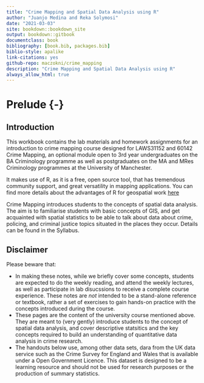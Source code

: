 ```yaml
--- 
title: "Crime Mapping and Spatial Data Analysis using R"
author: "Juanjo Medina and Reka Solymosi"
date: "2021-03-03"
site: bookdown::bookdown_site
output: bookdown::gitbook
documentclass: book
bibliography: [book.bib, packages.bib]
biblio-style: apalike
link-citations: yes
github-repo: maczokni/crime_mapping
description: "Crime Mapping and Spatial Data Analysis using R"
always_allow_html: true
---
```

# Prelude  {-}

## Introduction 


This workbook contains the lab materials and homework assignments for an introduction to crime mapping course designed for LAWS31152 and 60142 Crime Mapping, an optional module open to  3rd year undergraduates on the BA Criminology programme as well as postgraduates on the MA and MRes Criminology programmes at the University of Manchester. 

It makes use of R, as it is a free, open source tool, that has tremendous community support, and great versatility in mapping applications. You can find more details about the advantages of R for geospatial work [here](https://geocompr.robinlovelace.net/intro.html)



Crime Mapping introduces students to the concepts of spatial data analysis. The aim is to familiarise students with basic concepts of GIS, and get acquainted with spatial statistics to be able to talk about data about crime, policing, and criminal justice topics situated in the places they occur. Details can be found in the Syllabus.


## Disclaimer 

Please beware that:


- In making these notes, while we briefly cover some concepts, students are expected to do the weekly reading, and attend the weekly lectures, as well as participate in lab disucssions to receive a complete course experience. These notes are *not* intended to be a stand-alone reference or textbook, rather a set of exercises to gain hands-on practice with the concepts introduced during the course.
- These pages are the content of the university course mentioned above. They are meant to (very gently) introduce students to the concept of spatial data analysis, and cover descriptive statsitics and the key concepts required to build an understanding of quantitative data analysis in crime research. 
- The handouts below use, among other data sets, dara from the UK data service such as the Crime Survey for England and Wales that is available under a Open Government Licence. This dataset is designed to be a learning resource and should not be used for research purposes or the production of summary statistics. 



